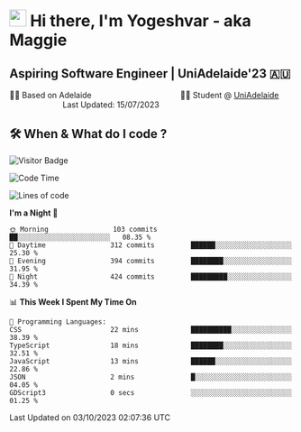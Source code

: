 <h1><img src="https://emojis.slackmojis.com/emojis/images/1531849430/4246/blob-sunglasses.gif?1531849430" width="30"/> Hi there, I'm Yogeshvar - aka Maggie</h1>

## Aspiring Software Engineer | UniAdelaide'23 🇦🇺  
🏂🏻  Based on Adelaide &nbsp;&nbsp;&nbsp;&nbsp;&nbsp;&nbsp;&nbsp;&nbsp;&nbsp;&nbsp;&nbsp;&nbsp;&nbsp;&nbsp;&nbsp;&nbsp;&nbsp;&nbsp;&nbsp;&nbsp;&nbsp;&nbsp;&nbsp;&nbsp;&nbsp;&nbsp;&nbsp;&nbsp;&nbsp;&nbsp;&nbsp;&nbsp;&nbsp;&nbsp;&nbsp;&nbsp;&nbsp;&nbsp;&nbsp;👨‍💻 Student @ [UniAdelaide](https://www.adelaide.edu.au)   &nbsp;&nbsp;&nbsp;&nbsp;&nbsp;&nbsp;&nbsp;&nbsp;&nbsp;&nbsp;&nbsp;&nbsp;&nbsp;&nbsp;&nbsp;&nbsp;&nbsp;&nbsp;&nbsp;&nbsp;&nbsp;&nbsp;&nbsp;&nbsp;Last Updated: 15/07/2023

## 🛠 When & What do I code ?  

![Visitor Badge](https://visitor-badge.feriirawann.repl.co?username=yogeshvar&repo=yogeshvar&label=Visitors&style=plastic&color=%23457BFF&contentType=svg)

<!--START_SECTION:waka-->
![Code Time](http://img.shields.io/badge/Code%20Time-2%2C300%20hrs%2029%20mins-blue)

![Lines of code](https://img.shields.io/badge/From%20Hello%20World%20I%27ve%20Written-4.2%20million%20lines%20of%20code-blue)

**I'm a Night 🦉** 

```text
🌞 Morning                103 commits         ██░░░░░░░░░░░░░░░░░░░░░░░   08.35 % 
🌆 Daytime                312 commits         ██████░░░░░░░░░░░░░░░░░░░   25.30 % 
🌃 Evening                394 commits         ████████░░░░░░░░░░░░░░░░░   31.95 % 
🌙 Night                  424 commits         █████████░░░░░░░░░░░░░░░░   34.39 % 
```


📊 **This Week I Spent My Time On** 

```text
💬 Programming Languages: 
CSS                      22 mins             ██████████░░░░░░░░░░░░░░░   38.39 % 
TypeScript               18 mins             ████████░░░░░░░░░░░░░░░░░   32.51 % 
JavaScript               13 mins             ██████░░░░░░░░░░░░░░░░░░░   22.86 % 
JSON                     2 mins              █░░░░░░░░░░░░░░░░░░░░░░░░   04.05 % 
GDScript3                0 secs              ░░░░░░░░░░░░░░░░░░░░░░░░░   01.25 % 
```


 Last Updated on 03/10/2023 02:07:36 UTC
<!--END_SECTION:waka-->
